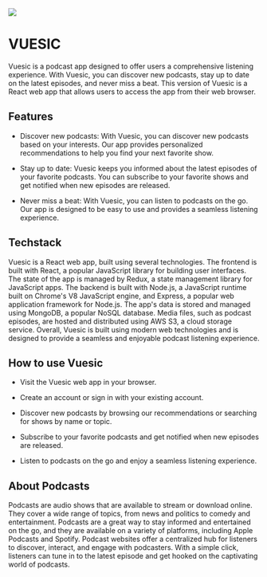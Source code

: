
<img src="https://www.shutterstock.com/blog/wp-content/uploads/sites/5/2020/03/Guide-to-Podcast-Art-Images-Featured.jpg">

# VUESIC
Vuesic is a podcast app designed to offer users a comprehensive listening experience. With Vuesic, you can discover new podcasts, stay up to date on the latest episodes, and never miss a beat. This version of Vuesic is a React web app that allows users to access the app from their web browser.
## Features
- Discover new podcasts: With Vuesic, you can discover new podcasts based on your interests. Our app provides personalized recommendations to help you find your next favorite show.

- Stay up to date: Vuesic keeps you informed about the latest episodes of your favorite podcasts. You can subscribe to your favorite shows and get notified when new episodes are released.

- Never miss a beat: With Vuesic, you can listen to podcasts on the go. Our app is designed to be easy to use and provides a seamless listening experience.

## Techstack
Vuesic is a React web app, built using several technologies. The frontend is built with React, a popular JavaScript library for building user interfaces. The state of the app is managed by Redux, a state management library for JavaScript apps. The backend is built with Node.js, a JavaScript runtime built on Chrome's V8 JavaScript engine, and Express, a popular web application framework for Node.js. The app's data is stored and managed using MongoDB, a popular NoSQL database. Media files, such as podcast episodes, are hosted and distributed using AWS S3, a cloud storage service. Overall, Vuesic is built using modern web technologies and is designed to provide a seamless and enjoyable podcast listening experience.

## How to use Vuesic
- Visit the Vuesic web app in your browser.

- Create an account or sign in with your existing account.

- Discover new podcasts by browsing our recommendations or searching for shows by name or topic.

- Subscribe to your favorite podcasts and get notified when new episodes are released.

- Listen to podcasts on the go and enjoy a seamless listening experience.

## About Podcasts
Podcasts are audio shows that are available to stream or download online. They cover a wide range of topics, from news and politics to comedy and entertainment. Podcasts are a great way to stay informed and entertained on the go, and they are available on a variety of platforms, including Apple Podcasts and Spotify. Podcast websites offer a centralized hub for listeners to discover, interact, and engage with podcasters. With a simple click, listeners can tune in to the latest episode and get hooked on the captivating world of podcasts.
